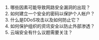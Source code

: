 1. 哪些因素可能导致网路安全漏洞的出现？
2. 如何建立一个安全的密码以保护个人帐户？
3. 什么是DDoS攻击以及如何防止它？
4. 如何保护组织的资讯安全以防止外部渗透？
5. 云端安全有什么议题需要关注？